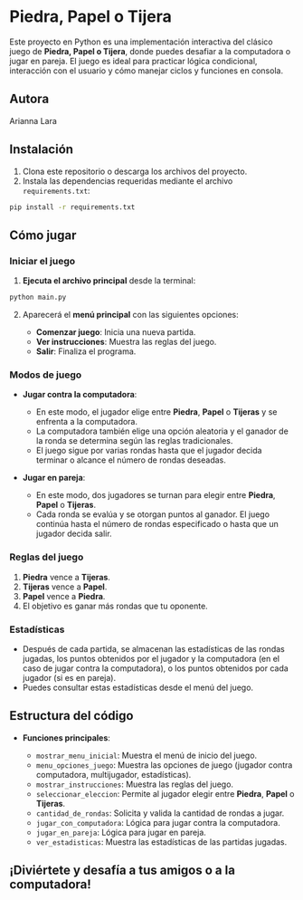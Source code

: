 # Piedra, Papel o Tijera

Este proyecto en Python es una implementación interactiva del clásico juego de **Piedra, Papel o Tijera**, donde puedes desafiar a la computadora o jugar en pareja. El juego es ideal para practicar lógica condicional, interacción con el usuario y cómo manejar ciclos y funciones en consola.

## Autora

Arianna Lara

## Instalación

1. Clona este repositorio o descarga los archivos del proyecto.
2. Instala las dependencias requeridas mediante el archivo `requirements.txt`:

```bash
pip install -r requirements.txt
````

## Cómo jugar

### Iniciar el juego

1. **Ejecuta el archivo principal** desde la terminal:

```bash
python main.py
```

2. Aparecerá el **menú principal** con las siguientes opciones:

   * **Comenzar juego**: Inicia una nueva partida.
   * **Ver instrucciones**: Muestra las reglas del juego.
   * **Salir**: Finaliza el programa.

### Modos de juego

* **Jugar contra la computadora**:

  * En este modo, el jugador elige entre **Piedra**, **Papel** o **Tijeras** y se enfrenta a la computadora.
  * La computadora también elige una opción aleatoria y el ganador de la ronda se determina según las reglas tradicionales.
  * El juego sigue por varias rondas hasta que el jugador decida terminar o alcance el número de rondas deseadas.

* **Jugar en pareja**:

  * En este modo, dos jugadores se turnan para elegir entre **Piedra**, **Papel** o **Tijeras**.
  * Cada ronda se evalúa y se otorgan puntos al ganador. El juego continúa hasta el número de rondas especificado o hasta que un jugador decida salir.

### Reglas del juego

1. **Piedra** vence a **Tijeras**.
2. **Tijeras** vence a **Papel**.
3. **Papel** vence a **Piedra**.
4. El objetivo es ganar más rondas que tu oponente.

### Estadísticas

* Después de cada partida, se almacenan las estadísticas de las rondas jugadas, los puntos obtenidos por el jugador y la computadora (en el caso de jugar contra la computadora), o los puntos obtenidos por cada jugador (si es en pareja).
* Puedes consultar estas estadísticas desde el menú del juego.

## Estructura del código

* **Funciones principales**:

  * `mostrar_menu_inicial`: Muestra el menú de inicio del juego.
  * `menu_opciones_juego`: Muestra las opciones de juego (jugador contra computadora, multijugador, estadísticas).
  * `mostrar_instrucciones`: Muestra las reglas del juego.
  * `seleccionar_eleccion`: Permite al jugador elegir entre **Piedra**, **Papel** o **Tijeras**.
  * `cantidad_de_rondas`: Solicita y valida la cantidad de rondas a jugar.
  * `jugar_con_computadora`: Lógica para jugar contra la computadora.
  * `jugar_en_pareja`: Lógica para jugar en pareja.
  * `ver_estadisticas`: Muestra las estadísticas de las partidas jugadas.

## ¡Diviértete y desafía a tus amigos o a la computadora!

